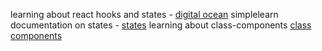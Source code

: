 learning about react hooks and states - [digital ocean](https://www.digitalocean.com/community/tutorials/how-to-manage-state-on-react-class-components#introduction)
simplelearn documentation on states - [states](https://www.simplilearn.com/tutorials/reactjs-tutorial/reactjs-state)
learning about class-components [class components](https://www.pragimtech.com/blog/reactjs/introduction-to-class-components-in-react/)